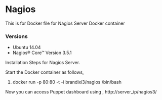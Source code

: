 # Nagios
This is for Docker file for Nagios Server Docker container

### Versions

* Ubuntu 14.04
* Nagios® Core™ Version 3.5.1

Installation Steps for Nagios Server.

Start the Docker container as follows,

1. docker run -p 80:80 -t -i brandixi3/nagios /bin/bash

Now you can access Puppet dashboard using , http://server_ip/nagios3/

